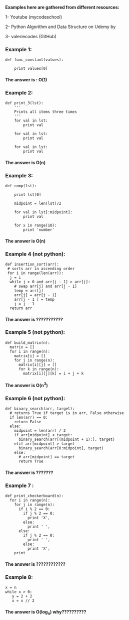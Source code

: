 __Examples here are gathered from different resources:__

1- Youtube (mycodeschool)

2- Python Algorithm and Data Structure on Udemy by 

3- valeriecodes (GitHub)

### Example 1:
```
def func_constant(values):

    print values[0]
```

#### The answer is : O(1)

### Example 2:

```
def print_3(lst):
    '''
    Prints all items three times
    '''
    for val in lst:
        print val
        
    for val in lst:
        print val
        
    for val in lst:
        print val
```

#### The answer is O(n)

### Example 3:

```
def comp(lst):

    print lst[0]
    
    midpoint = len(lst)/2
    
    for val in lst[:midpoint]:
        print val
        
    for x in range(10):
        print 'number'
```

#### The answer is O(n)

### Example 4 (not python):

```
def insertion_sort(arr):
 # sorts arr in ascending order
 for i in range(len(arr)):
  j = i
  while j > 0 and arr[j - 1] > arr[j]:
    # swap arr[j] and arr[j - 1]
    temp = arr[j]
    arr[j] = arr[j - 1]
    arr[j - 1 ] = temp
    j = j - 1
  return arr
```
#### The answer is ???????????

### Example 5 (not python):

```
def build_matrix(n):
  matrix = []
  for i in range(n):
    matrix[i] = []
    for j in range(n):
      matrix[i][j] = []
      for k in range(n):
        matrix[i][j][k] = i + j + k
```

#### The answer is O(n<sup>3</sup>)

### Example 6 (not python):

```
def binary_search(arr, target):
  # returns True if target is in arr, False otherwise
  if len(arr) == 0:
    return False                 
  else:
    midpoint = len(arr) / 2
    if arr[midpoint] < target:
      binary_search(arr[(midpoint + 1):], target)
    elif arr[midpoint] > target
      binary_search(arr[0:midpoint], target)
    else:
      # arr[midpoint] == target
      return True
```
#### The answer is ???????

### Example 7 :

```
def print_checkerboard(n):
  for i in range(n):
    for j in range(n):
      if i % 2 == 0:
        if j % 2 == 0:
          print 'X',
        else:
          print ' ',
      else:
        if j % 2 == 0:
          print ' ',
        else:
          print 'X',
    print
```
#### The answer is ????????????

### Example 8:

```
x = n
while x > 0:
   y = 2 + 2
   x = x // 2
```
#### The answer is O(log<sub>n</sub>)  why??????????

